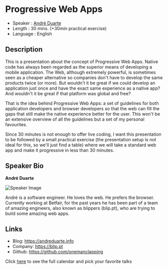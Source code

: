 Progressive Web Apps
========================

* Speaker   : [André Duarte](https://pixels.camp/onemanclapping)
* Length    : 30 mins. (+30min practical exercise)
* Language  : English

Description
-----------

This is a presentation about the concept of Progressive Web Apps. Native code has always been regarded as the superior means of developing a mobile application. The Web, although extremely powerful, is sometimes seen as a cheaper alternative so companies don't have to develop the same products twice (or more). But wouldn't it be great if we could develop an application just once and have the exact same experience as a native app? And wouldn't it be great if that platform was global and free?

That is the idea behind Progressive Web Apps: a set of guidelines for both application developers and browser developers so that the web can fill the gaps that still make the native experience better for the user. This won't be an extensive overview of all the guidelines but a set of my personal favourites.

Since 30 minutes is not enough to offer live coding, I want this presentation to be followed by a small practical exercise (the presentation setup is not ideal for this, so we'll just find a table) where we will take a standard web app and make it progressive in less than 30 minutes.

Speaker Bio
-----------

**André Duarte**

![Speaker Image](https://avatars0.githubusercontent.com/u/3946510?v=4&s=460)

André is a software engineer. He loves the web. He prefers the browser. Currently working at Betfair, for the past years he has been part of a team of amazing engineers, also known as blippers (blip.pt), who are trying to build some amazing web apps.

Links
-----

* Blog: https://andreduarte.info
* Company: https://blip.pt
* Github: https://github.com/onemanclapping

Click [here][1] to see the full calendar and pick your favorite talks

[1]: https://pixels.camp/schedule/
